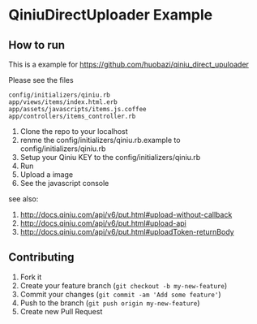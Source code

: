 # QiniuDirectUploader Example

## How to run

This is a example for https://github.com/huobazi/qiniu_direct_upuloader

Please see the files

```
config/initializers/qiniu.rb
app/views/items/index.html.erb
app/assets/javascripts/items.js.coffee
app/controllers/items_controller.rb
```

1. Clone the repo to your localhost
2. renme the  config/initializers/qiniu.rb.example to config/initializers/qiniu.rb
3. Setup your Qiniu KEY to the config/initializers/qiniu.rb
4. Run
5. Upload a image
6. See the javascript console

see also:

1. http://docs.qiniu.com/api/v6/put.html#upload-without-callback
2. http://docs.qiniu.com/api/v6/put.html#upload-api
3. http://docs.qiniu.com/api/v6/put.html#uploadToken-returnBody

## Contributing

1. Fork it
2. Create your feature branch (`git checkout -b my-new-feature`)
3. Commit your changes (`git commit -am 'Add some feature'`)
4. Push to the branch (`git push origin my-new-feature`)
5. Create new Pull Request
